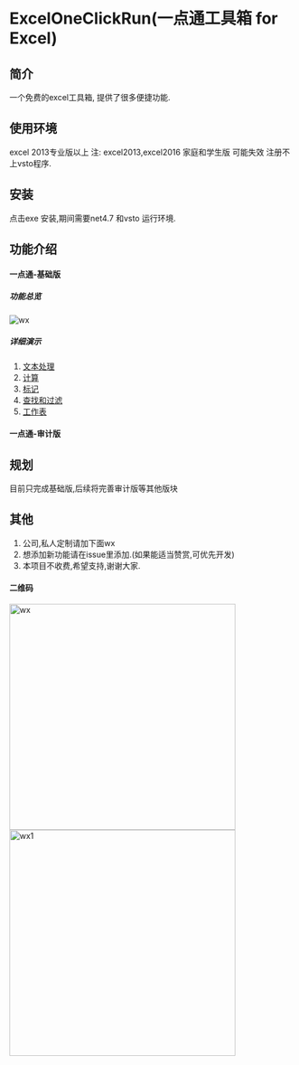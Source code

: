 # ExcelOneClickRun(一点通工具箱 for Excel)

## 简介
一个免费的excel工具箱, 提供了很多便捷功能.
## 使用环境
excel 2013专业版以上
注: excel2013,excel2016 家庭和学生版 可能失效 注册不上vsto程序.
## 安装
点击exe 安装,期间需要net4.7 和vsto 运行环境.
## 功能介绍
#### 一点通-基础版
##### 功能总览
<img src="https://raw.github.com/nanshens/ExcelOneClickRun/main/demo/base/total.png" alt="wx"/>

##### 详细演示
1. [文本处理](./demo/base/text/text.md)
2. [计算](./demo/base/calc/calc.md)
3. [标记](./demo/base/mark/mark.md)
4. [查找和过滤](./demo/base/find/find.md)
5. [工作表](./demo/base/worksheet/worksheet.md)
#### 一点通-审计版

## 规划

目前只完成基础版,后续将完善审计版等其他版块

## 其他
1. 公司,私人定制请加下面wx
2. 想添加新功能请在issue里添加.(如果能适当赞赏,可优先开发)
3. 本项目不收费,希望支持,谢谢大家.

#### 二维码
<img src="https://raw.github.com/nanshens/ExcelOneClickRun/main/wx/wx_2.jpg" alt="wx" width="400px"/> <img src="https://raw.github.com/nanshens/ExcelOneClickRun/main/wx/wx_1.jpg" alt="wx1" width="400px"/> 
